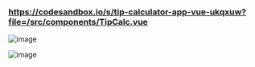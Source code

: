 ### https://codesandbox.io/s/tip-calculator-app-vue-ukqxuw?file=/src/components/TipCalc.vue
		
![image](https://user-images.githubusercontent.com/64545813/170888066-63c74995-fd02-4b80-b665-40c913791634.png)
		
![image](https://user-images.githubusercontent.com/64545813/170888104-c4d3c75b-9007-4af3-8908-6559c65940c6.png)

